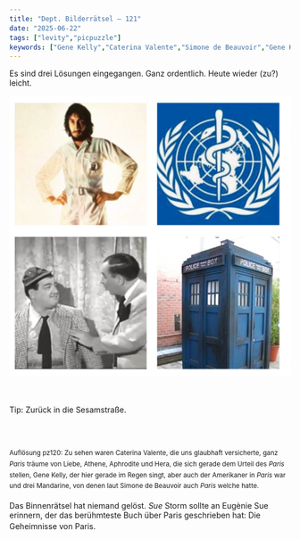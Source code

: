 ```yaml
---
title: "Dept. Bilderrätsel – 121"
date: "2025-06-22"
tags: ["levity","picpuzzle"]
keywords: ["Gene Kelly","Caterina Valente","Simone de Beauvoir","Gene Kelly","Eugènie Sue"]
---
```

Es sind drei Lösungen eingegangen. Ganz ordentlich. Heute wieder (zu?) leicht. 
 <br/>

<img  src="/assets/img/picpuzzle/picpuzzle121.webp" alt="Bilderrätsel121">

<br/>
<br/>
<br/>

Tip: Zurück in die Sesamstraße.

<br/>
<br/>

<sup>Auflösung pz120: Zu sehen waren Caterina Valente, die uns glaubhaft versicherte, ganz <i>Paris</i> träume von Liebe, Athene, Aphrodite und Hera, die sich gerade dem Urteil des <i>Paris</i> stellen, Gene Kelly, der hier gerade im Regen singt, aber auch der Amerikaner in <i>Paris</i> war und drei Mandarine, von denen laut Simone de Beauvoir auch <i>Paris</i> welche hatte.

Das Binnenrätsel hat niemand gelöst. <i>Sue</i> Storm sollte an Eugènie Sue erinnern, der das berühmteste Buch über Paris geschrieben hat: Die Geheimnisse von Paris.
<sup>
